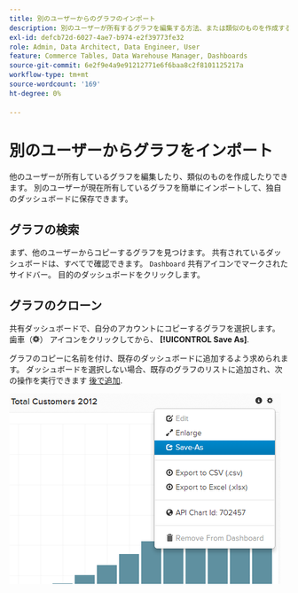 ```yaml
---
title: 別のユーザーからのグラフのインポート
description: 別のユーザーが所有するグラフを編集する方法、または類似のものを作成する方法を説明します。
exl-id: defcb72d-6027-4ae7-b974-e2f39773fe32
role: Admin, Data Architect, Data Engineer, User
feature: Commerce Tables, Data Warehouse Manager, Dashboards
source-git-commit: 6e2f9e4a9e91212771e6f6baa8c2f8101125217a
workflow-type: tm+mt
source-wordcount: '169'
ht-degree: 0%

---
```


# 別のユーザーからグラフをインポート

他のユーザーが所有しているグラフを編集したり、類似のものを作成したりできます。 別のユーザーが現在所有しているグラフを簡単にインポートして、独自のダッシュボードに保存できます。

## グラフの検索

まず、他のユーザーからコピーするグラフを見つけます。 共有されているダッシュボードは、すべてで確認できます。 `Dashboard` 共有アイコンでマークされたサイドバー。 目的のダッシュボードをクリックします。

## グラフのクローン

共有ダッシュボードで、自分のアカウントにコピーするグラフを選択します。 歯車（![](../../assets/gear-icon.png)） アイコンをクリックしてから、 **[!UICONTROL Save As]**.

グラフのコピーに名前を付け、既存のダッシュボードに追加するよう求められます。 ダッシュボードを選択しない場合、既存のグラフのリストに追加され、次の操作を実行できます [後で追加](../../data-user/dashboards/add-charts-dashboard.md).

![合計顧客数](../../assets/total-customers.png)
